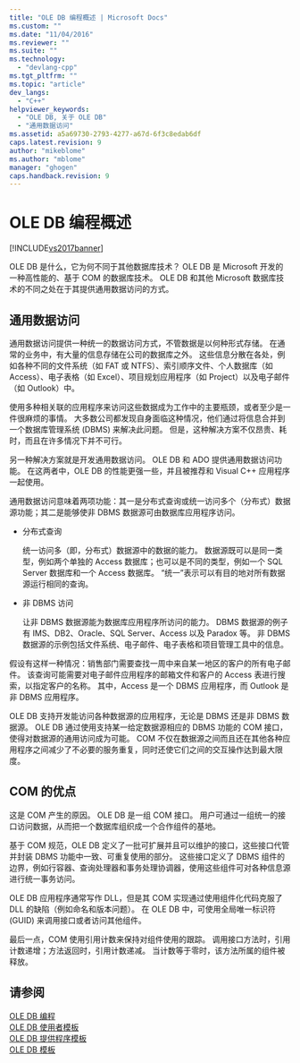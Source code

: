 ```yaml
---
title: "OLE DB 编程概述 | Microsoft Docs"
ms.custom: ""
ms.date: "11/04/2016"
ms.reviewer: ""
ms.suite: ""
ms.technology: 
  - "devlang-cpp"
ms.tgt_pltfrm: ""
ms.topic: "article"
dev_langs: 
  - "C++"
helpviewer_keywords: 
  - "OLE DB, 关于 OLE DB"
  - "通用数据访问"
ms.assetid: a5a69730-2793-4277-a67d-6f3c8edab6df
caps.latest.revision: 9
author: "mikeblome"
ms.author: "mblome"
manager: "ghogen"
caps.handback.revision: 9
---
```

# OLE DB 编程概述
[!INCLUDE[vs2017banner](../../assembler/inline/includes/vs2017banner.md)]

OLE DB 是什么，它为何不同于其他数据库技术？  OLE DB 是 Microsoft 开发的一种高性能的、基于 COM 的数据库技术。  OLE DB 和其他 Microsoft 数据库技术的不同之处在于其提供通用数据访问的方式。  
  
## 通用数据访问  
 通用数据访问提供一种统一的数据访问方式，不管数据是以何种形式存储。  在通常的业务中，有大量的信息存储在公司的数据库之外。  这些信息分散在各处，例如各种不同的文件系统（如 FAT 或 NTFS）、索引顺序文件、个人数据库（如 Access）、电子表格（如 Excel）、项目规划应用程序（如 Project）以及电子邮件（如 Outlook）中。  
  
 使用多种相关联的应用程序来访问这些数据成为工作中的主要瓶颈，或者至少是一件很麻烦的事情。  大多数公司都发现自身面临这种情况，他们通过将信息合并到一个数据库管理系统 \(DBMS\) 来解决此问题。  但是，这种解决方案不仅昂贵、耗时，而且在许多情况下并不可行。  
  
 另一种解决方案就是开发通用数据访问。  OLE DB 和 ADO 提供通用数据访问功能。  在这两者中，OLE DB 的性能更强一些，并且被推荐和 Visual C\+\+ 应用程序一起使用。  
  
 通用数据访问意味着两项功能：其一是分布式查询或统一访问多个（分布式）数据源功能；其二是能够使非 DBMS 数据源可由数据库应用程序访问。  
  
-   分布式查询  
  
     统一访问多（即，分布式）数据源中的数据的能力。  数据源既可以是同一类型，例如两个单独的 Access 数据库；也可以是不同的类型，例如一个 SQL Server 数据库和一个 Access 数据库。  “统一”表示可以有目的地对所有数据源运行相同的查询。  
  
-   非 DBMS 访问  
  
     让非 DBMS 数据源能为数据库应用程序所访问的能力。  DBMS 数据源的例子有 IMS、DB2、Oracle、SQL Server、Access 以及 Paradox 等。  非 DBMS 数据源的示例包括文件系统、电子邮件、电子表格和项目管理工具中的信息。  
  
 假设有这样一种情况：销售部门需要查找一周中来自某一地区的客户的所有电子邮件。  该查询可能需要对电子邮件应用程序的邮箱文件和客户的 Access 表进行搜索，以指定客户的名称。  其中，Access 是一个 DBMS 应用程序，而 Outlook 是非 DBMS 应用程序。  
  
 OLE DB 支持开发能访问各种数据源的应用程序，无论是 DBMS 还是非 DBMS 数据源。  OLE DB 通过使用支持某一给定数据源相应的 DBMS 功能的 COM 接口，使得对数据源的通用访问成为可能。  COM 不仅在数据源之间而且还在其他各种应用程序之间减少了不必要的服务重复，同时还使它们之间的交互操作达到最大限度。  
  
## COM 的优点  
 这是 COM 产生的原因。  OLE DB 是一组 COM 接口。  用户可通过一组统一的接口访问数据，从而把一个数据库组织成一个合作组件的基地。  
  
 基于 COM 规范，OLE DB 定义了一批可扩展并且可以维护的接口，这些接口代管并封装 DBMS 功能中一致、可重复使用的部分。  这些接口定义了 DBMS 组件的边界，例如行容器、查询处理器和事务处理协调器，使用这些组件可对各种信息源进行统一事务访问。  
  
 OLE DB 应用程序通常写作 DLL，但是其 COM 实现通过使用组件化代码克服了 DLL 的缺陷（例如命名和版本问题）。  在 OLE DB 中，可使用全局唯一标识符 \(GUID\) 来调用接口或者访问其他组件。  
  
 最后一点，COM 使用引用计数来保持对组件使用的跟踪。  调用接口方法时，引用计数递增；方法返回时，引用计数递减。  当计数等于零时，该方法所属的组件被释放。  
  
## 请参阅  
 [OLE DB 编程](../../data/oledb/ole-db-programming.md)   
 [OLE DB 使用者模板](../../data/oledb/ole-db-consumer-templates-cpp.md)   
 [OLE DB 提供程序模板](../../data/oledb/ole-db-provider-templates-cpp.md)   
 [OLE DB 模板](../../data/oledb/ole-db-templates.md)